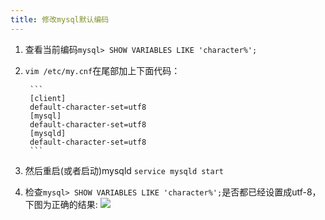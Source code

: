 ```yaml
---
title: 修改mysql默认编码
---
```

1. 查看当前编码`mysql> SHOW VARIABLES LIKE 'character%';`

2. `vim /etc/my.cnf`在尾部加上下面代码：

		```
		[client]
		default-character-set=utf8
		[mysql]
		default-character-set=utf8
		[mysqld]
		default-character-set=utf8
		```
3. 然后重启(或者启动)mysqld `service mysqld start`

4. 检查`mysql> SHOW VARIABLES LIKE 'character%';`是否都已经设置成utf-8，下图为正确的结果:
![](/content/images/2015/10/EE38975A-BDDF-450C-868A-8FEF968A7969.png)
